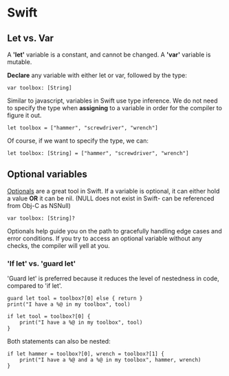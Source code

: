 # Swift

## Let vs. Var

A **'let'** variable is a constant, and cannot be changed.
A **'var'** variable is mutable.

**Declare** any variable with either let or var, followed by the type:

```var toolbox: [String]```

Similar to javascript, variables in Swift use type inference. We do not need to specify the type when **assigning** to a variable in order for the compiler to figure it out.

```let toolbox = ["hammer", "screwdriver", "wrench"]```

Of course, if we want to specify the type, we can:

```let toolbox: [String] = ["hammer", "screwdriver", "wrench"]```

## Optional variables

[Optionals](https://en.wikipedia.org/wiki/Option_type) are a great tool in Swift. If a variable is optional, it can either hold a value **OR** it can be nil. (NULL does not exist in Swift- can be referenced from Obj-C as NSNull)

```var toolbox: [String]?```

Optionals help guide you on the path to gracefully handling edge cases and error conditions. If you try to access an optional variable without any checks, the compiler will yell at you. 

### 'If let' vs. 'guard let'

'Guard let' is preferred because it reduces the level of nestedness in code, compared to 'if let'.

```
guard let tool = toolbox?[0] else { return }
print("I have a %@ in my toolbox", tool)
```
```
if let tool = toolbox?[0] {
    print("I have a %@ in my toolbox", tool)
}
```

Both statements can also be nested:
```
if let hammer = toolbox?[0], wrench = toolbox?[1] {
    print("I have a %@ and a %@ in my toolbox", hammer, wrench)
}
```
